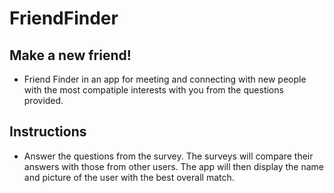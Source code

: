 # FriendFinder

## Make a new friend!

- Friend Finder in an app for meeting and connecting with new people with the most compatiple interests with you from the questions provided.

## Instructions

- Answer the questions from the survey. The surveys will compare their answers with those from other users. The app will then display the name and picture of the user with the best overall match.